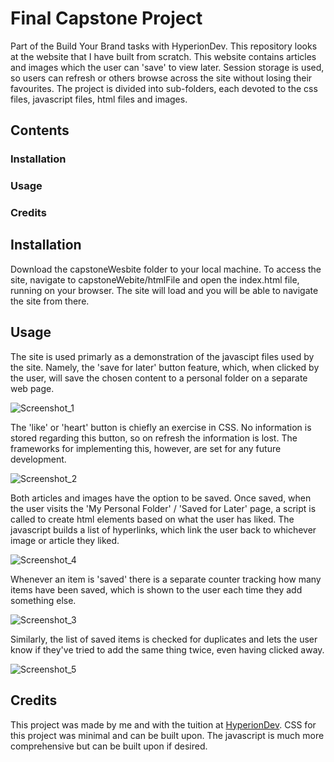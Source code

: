 # Final Capstone Project
Part of the Build Your Brand tasks with HyperionDev. This repository looks at the website that I have built from scratch. This website contains articles and images which the user can 'save' to view later. Session storage is used, so users can refresh or others browse across the site without losing their favourites. The project is divided into sub-folders, each devoted to the css files, javascript files, html files and images.

## Contents
### Installation
### Usage
### Credits

## Installation
Download the capstoneWesbite folder to your local machine. To access the site, navigate to capstoneWebite/htmlFile and open the index.html file, running on your browser. The site will load and you will be able to navigate the site from there.

## Usage
The site is used primarly as a demonstration of the javascipt files used by the site. Namely, the 'save for later' button feature, which, when clicked by the user, will save the chosen content to a personal folder on a separate web page.

![Screenshot_1](https://user-images.githubusercontent.com/10632213/220694346-d203d07f-c20c-423a-8b50-d3678b14af43.png)

The 'like' or 'heart' button is chiefly an exercise in CSS. No information is stored regarding this button, so on refresh the information is lost. The frameworks for implementing this, however, are set for any future development.

![Screenshot_2](https://user-images.githubusercontent.com/10632213/220695633-b26e8c1d-7e19-4b46-80d7-4b798ac4d5ae.png)

Both articles and images have the option to be saved. Once saved, when the user visits the 'My Personal Folder' / 'Saved for Later' page, a script is called to create html elements based on what the user has liked. The javascript builds a list of hyperlinks, which link the user back to whichever image or article they liked.

![Screenshot_4](https://user-images.githubusercontent.com/10632213/220697281-3c364e6d-2617-4248-b709-e0ee26ac9452.png)

Whenever an item is 'saved' there is a separate counter tracking how many items have been saved, which is shown to the user each time they add something else.

![Screenshot_3](https://user-images.githubusercontent.com/10632213/220697667-9198fecc-9abc-4d10-9e20-d3d5b732626d.png)

Similarly, the list of saved items is checked for duplicates and lets the user know if they've tried to add the same thing twice, even having clicked away.

![Screenshot_5](https://user-images.githubusercontent.com/10632213/220697783-5fbf8f53-66db-4ddb-b0bc-dea3909b6f54.png)

## Credits
This project was made by me and with the tuition at [HyperionDev](https://www.hyperiondev.com/). CSS for this project was minimal and can be built upon. The javascript is much more comprehensive but can be built upon if desired.